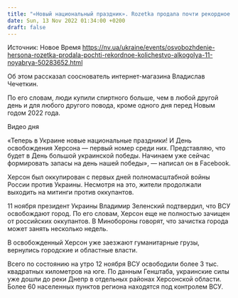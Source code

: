 ```yaml
---
title: "«Новый национальный праздник». Rozetkа продала почти рекордное количество алкоголю в день освобождения Херсона — сооснователь"
date: Sun, 13 Nov 2022 01:34:00 +0200
draft: false
---
```

Источник: Новое Время https://nv.ua/ukraine/events/osvobozhdenie-hersona-rozetka-prodala-pochti-rekordnoe-kolichestvo-alkogolya-11-noyabrya-50283652.html


Об этом рассказал сооснователь интернет-магазина Владислав Чечеткин.

По его словам, люди купили спиртного больше, чем в любой другой день и для любого другого повода, кроме одного дня перед Новым годом 2022 года.

 Видео дня   

«Теперь в Украине новые национальные праздники! И День освобождения Херсона — первый номер среди них. Представляю, что будет в День большой украинской победы. Начинаем уже сейчас формировать запасы на день нашей победы», — написал он в Facebook.

Херсон был оккупирован с первых дней полномасштабной войны России против Украины. Несмотря на это, жители продолжали выходить на митинги против оккупантов.

11 ноября президент Украины Владимир Зеленский подтвердил, что ВСУ освобождают город. По его словам, Херсон еще не полностью зачищен от российских оккупантов. В Минобороны говорят, что зачистка города может занять несколько недель.

В освобожденный Херсон уже заезжают гуманитарные грузы, вернулись городские и областные власти.

Всего по состоянию на утро 12 ноября ВСУ освободили более 3 тыс. квадратных километров на юге. По данным Генштаба, украинские силы уже дошли до реки Днепр в отдельных районах Херсонской области. Более 60 населенных пунктов региона находятся под контролем ВСУ.
